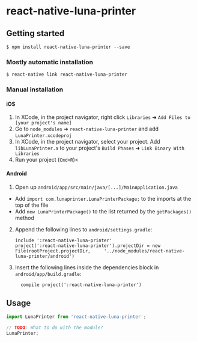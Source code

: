 # react-native-luna-printer

## Getting started

`$ npm install react-native-luna-printer --save`

### Mostly automatic installation

`$ react-native link react-native-luna-printer`

### Manual installation


#### iOS

1. In XCode, in the project navigator, right click `Libraries` ➜ `Add Files to [your project's name]`
2. Go to `node_modules` ➜ `react-native-luna-printer` and add `LunaPrinter.xcodeproj`
3. In XCode, in the project navigator, select your project. Add `libLunaPrinter.a` to your project's `Build Phases` ➜ `Link Binary With Libraries`
4. Run your project (`Cmd+R`)<

#### Android

1. Open up `android/app/src/main/java/[...]/MainApplication.java`
  - Add `import com.lunaprinter.LunaPrinterPackage;` to the imports at the top of the file
  - Add `new LunaPrinterPackage()` to the list returned by the `getPackages()` method
2. Append the following lines to `android/settings.gradle`:
  	```
  	include ':react-native-luna-printer'
  	project(':react-native-luna-printer').projectDir = new File(rootProject.projectDir, 	'../node_modules/react-native-luna-printer/android')
  	```
3. Insert the following lines inside the dependencies block in `android/app/build.gradle`:
  	```
      compile project(':react-native-luna-printer')
  	```


## Usage
```javascript
import LunaPrinter from 'react-native-luna-printer';

// TODO: What to do with the module?
LunaPrinter;
```
